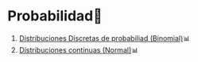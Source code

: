 # Probabilidad🍎

  1. [Distribuciones Discretas de probabiliad (Binomial)](https://github.com/Yesenia-AriasC/Probabilidad/blob/main/Probabilidad_distrosDiscretas_Básicos.ipynb)📊
  2. [Distribuciones continuas (Normal)](https://github.com/Yesenia-AriasC/Probabilidad/blob/main/Distribucion_normal.ipynb)📊
